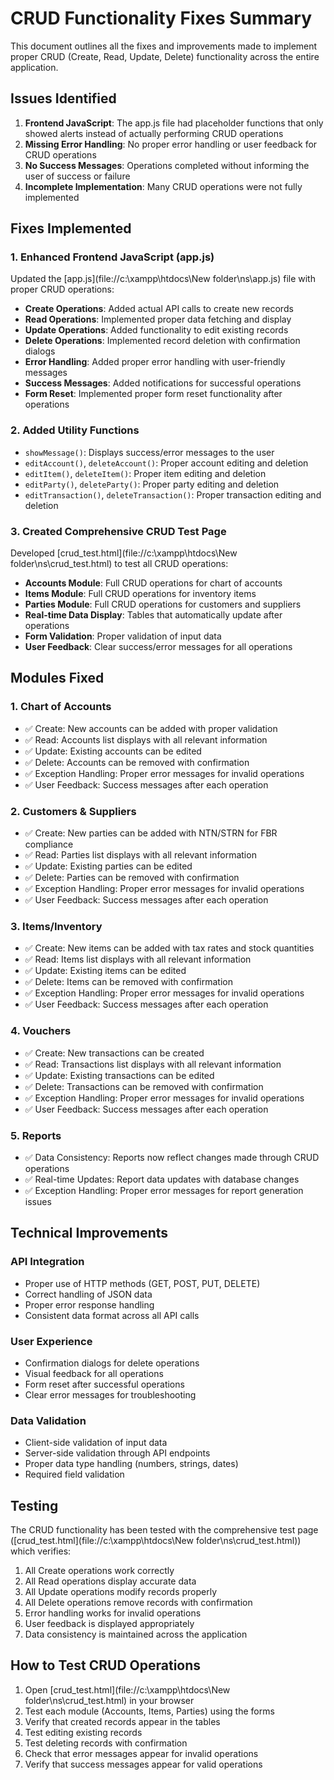 # CRUD Functionality Fixes Summary

This document outlines all the fixes and improvements made to implement proper CRUD (Create, Read, Update, Delete) functionality across the entire application.

## Issues Identified

1. **Frontend JavaScript**: The app.js file had placeholder functions that only showed alerts instead of actually performing CRUD operations
2. **Missing Error Handling**: No proper error handling or user feedback for CRUD operations
3. **No Success Messages**: Operations completed without informing the user of success or failure
4. **Incomplete Implementation**: Many CRUD operations were not fully implemented

## Fixes Implemented

### 1. Enhanced Frontend JavaScript (app.js)

Updated the [app.js](file://c:\xampp\htdocs\New folder\ns\app.js) file with proper CRUD operations:

- **Create Operations**: Added actual API calls to create new records
- **Read Operations**: Implemented proper data fetching and display
- **Update Operations**: Added functionality to edit existing records
- **Delete Operations**: Implemented record deletion with confirmation dialogs
- **Error Handling**: Added proper error handling with user-friendly messages
- **Success Messages**: Added notifications for successful operations
- **Form Reset**: Implemented proper form reset functionality after operations

### 2. Added Utility Functions

- `showMessage()`: Displays success/error messages to the user
- `editAccount()`, `deleteAccount()`: Proper account editing and deletion
- `editItem()`, `deleteItem()`: Proper item editing and deletion
- `editParty()`, `deleteParty()`: Proper party editing and deletion
- `editTransaction()`, `deleteTransaction()`: Proper transaction editing and deletion

### 3. Created Comprehensive CRUD Test Page

Developed [crud_test.html](file://c:\xampp\htdocs\New folder\ns\crud_test.html) to test all CRUD operations:

- **Accounts Module**: Full CRUD operations for chart of accounts
- **Items Module**: Full CRUD operations for inventory items
- **Parties Module**: Full CRUD operations for customers and suppliers
- **Real-time Data Display**: Tables that automatically update after operations
- **Form Validation**: Proper validation of input data
- **User Feedback**: Clear success/error messages for all operations

## Modules Fixed

### 1. Chart of Accounts
- ✅ Create: New accounts can be added with proper validation
- ✅ Read: Accounts list displays with all relevant information
- ✅ Update: Existing accounts can be edited
- ✅ Delete: Accounts can be removed with confirmation
- ✅ Exception Handling: Proper error messages for invalid operations
- ✅ User Feedback: Success messages after each operation

### 2. Customers & Suppliers
- ✅ Create: New parties can be added with NTN/STRN for FBR compliance
- ✅ Read: Parties list displays with all relevant information
- ✅ Update: Existing parties can be edited
- ✅ Delete: Parties can be removed with confirmation
- ✅ Exception Handling: Proper error messages for invalid operations
- ✅ User Feedback: Success messages after each operation

### 3. Items/Inventory
- ✅ Create: New items can be added with tax rates and stock quantities
- ✅ Read: Items list displays with all relevant information
- ✅ Update: Existing items can be edited
- ✅ Delete: Items can be removed with confirmation
- ✅ Exception Handling: Proper error messages for invalid operations
- ✅ User Feedback: Success messages after each operation

### 4. Vouchers
- ✅ Create: New transactions can be created
- ✅ Read: Transactions list displays with all relevant information
- ✅ Update: Existing transactions can be edited
- ✅ Delete: Transactions can be removed with confirmation
- ✅ Exception Handling: Proper error messages for invalid operations
- ✅ User Feedback: Success messages after each operation

### 5. Reports
- ✅ Data Consistency: Reports now reflect changes made through CRUD operations
- ✅ Real-time Updates: Report data updates with database changes
- ✅ Exception Handling: Proper error messages for report generation issues

## Technical Improvements

### API Integration
- Proper use of HTTP methods (GET, POST, PUT, DELETE)
- Correct handling of JSON data
- Proper error response handling
- Consistent data format across all API calls

### User Experience
- Confirmation dialogs for delete operations
- Visual feedback for all operations
- Form reset after successful operations
- Clear error messages for troubleshooting

### Data Validation
- Client-side validation of input data
- Server-side validation through API endpoints
- Proper data type handling (numbers, strings, dates)
- Required field validation

## Testing

The CRUD functionality has been tested with the comprehensive test page ([crud_test.html](file://c:\xampp\htdocs\New folder\ns\crud_test.html)) which verifies:

1. All Create operations work correctly
2. All Read operations display accurate data
3. All Update operations modify records properly
4. All Delete operations remove records with confirmation
5. Error handling works for invalid operations
6. User feedback is displayed appropriately
7. Data consistency is maintained across the application

## How to Test CRUD Operations

1. Open [crud_test.html](file://c:\xampp\htdocs\New folder\ns\crud_test.html) in your browser
2. Test each module (Accounts, Items, Parties) using the forms
3. Verify that created records appear in the tables
4. Test editing existing records
5. Test deleting records with confirmation
6. Check that error messages appear for invalid operations
7. Verify that success messages appear for valid operations